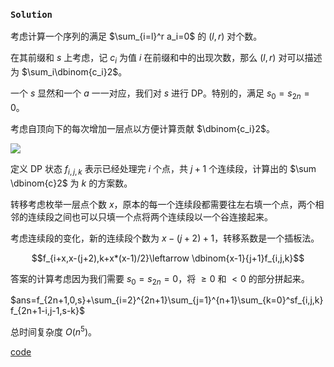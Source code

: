 ### $\texttt{Solution}$

考虑计算一个序列的满足 $\sum_{i=l}^r a_i=0$ 的 $(l,r)$ 对个数。

在其前缀和 $s$ 上考虑，记 $c_i$ 为值 $i$ 在前缀和中的出现次数，那么 $(l,r)$ 对可以描述为 $\sum_i\dbinom{c_i}2$。

一个 $s$ 显然和一个 $a$ 一一对应，我们对 $s$ 进行 DP。特别的，满足 $s_0=s_{2n}=0$。

考虑自顶向下的每次增加一层点以方便计算贡献 $\dbinom{c_i}2$。

![](https://img.atcoder.jp/arc117/006fcce5fede55febac4c259b9b84a07.png)

定义 DP 状态 $f_{i,j,k}$ 表示已经处理完 $i$ 个点，共 $j+1$ 个连续段，计算出的 $\sum \dbinom{c}2$ 为 $k$ 的方案数。

转移考虑枚举一层点个数 $x$，原本的每一个连续段都需要往左右填一个点，两个相邻的连续段之间也可以只填一个点将两个连续段以一个谷连接起来。

考虑连续段的变化，新的连续段个数为 $x-(j+2)+1$，转移系数是一个插板法。

$$f_{i+x,x-(j+2),k+x*(x-1)/2}\leftarrow \dbinom{x-1}{j+1}f_{i,j,k}$$

答案的计算考虑因为我们需要 $s_0=s_{2n}=0$，将 $\geq 0$ 和 $\lt 0$ 的部分拼起来。

$ans=f_{2n+1,0,s}+\sum_{i=2}^{2n+1}\sum_{j=1}^{n+1}\sum_{k=0}^sf_{i,j,k}f_{2n+1-i,j-1,s-k}$

总时间复杂度 $O(n^5)$。

[code](https://atcoder.jp/contests/arc117/submissions/34506903)
